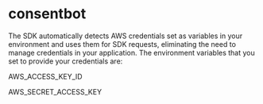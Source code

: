 # consentbot

The SDK automatically detects AWS credentials set as variables in your environment and uses them for SDK requests, eliminating the need to manage credentials in your application. The environment variables that you set to provide your credentials are:

AWS_ACCESS_KEY_ID

AWS_SECRET_ACCESS_KEY
